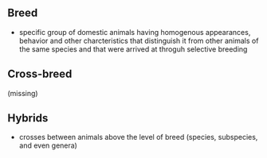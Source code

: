 ## Breed
- specific group of domestic animals having homogenous appearances, behavior and other charcteristics that distinguish it from other animals of the same species and that were arrived at throguh selective breeding

## Cross-breed 
(missing)

## Hybrids 
- crosses between animals above the level of breed (species, subspecies, and even genera)